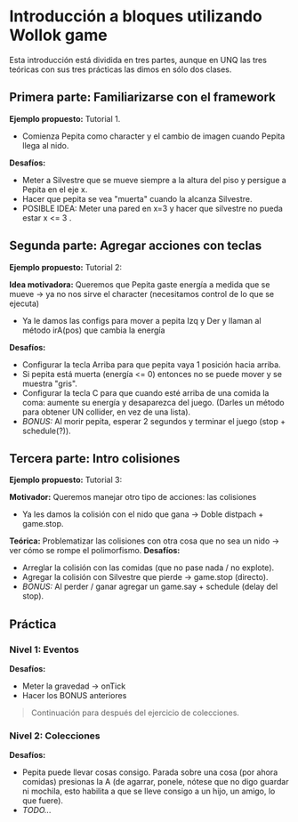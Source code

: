 # Introducción a bloques utilizando Wollok game
Esta introducción está dividida en tres partes, aunque en UNQ las tres teóricas con sus tres prácticas las dimos en sólo dos clases.

## Primera parte: Familiarizarse con el framework
**Ejemplo propuesto:** Tutorial 1. 
- Comienza Pepita como character y el cambio de imagen cuando Pepita llega al nido.

**Desafíos:**
- Meter a Silvestre que se mueve siempre a la altura del piso y persigue a Pepita en el eje x. 
- Hacer que pepita se vea "muerta" cuando la alcanza Silvestre.
- POSIBLE IDEA: Meter una pared en x=3 y hacer que silvestre no pueda estar x <= 3 .

## Segunda parte: Agregar acciones con teclas
**Ejemplo propuesto:** Tutorial 2: 

**Idea motivadora:** Queremos que Pepita gaste energía a medida que se mueve -> ya no nos sirve el character (necesitamos control de lo que se ejecuta)
- Ya le damos las configs para mover a pepita Izq y Der y llaman al método irA(pos) que cambia la energía

**Desafíos:**
- Configurar la tecla Arriba para que pepita vaya 1 posición hacia arriba.
- Si pepita está muerta (energía <= 0) entonces no se puede mover y se muestra "gris".
- Configurar la tecla C para que cuando esté arriba de una comida la coma: aumente su energía y desaparezca del juego. (Darles un método para obtener UN collider, en vez de una lista).
- *BONUS:* Al morir pepita, esperar 2 segundos y terminar el juego (stop + schedule(?)).

## Tercera parte: Intro colisiones
**Ejemplo propuesto:** Tutorial 3: 

**Motivador:** Queremos manejar otro tipo de acciones: las colisiones
- Ya les damos la colisión con el nido que gana -> Doble distpach + game.stop.

**Teórica:** Problematizar las colisiones con otra cosa que no sea un nido -> ver cómo se rompe el polimorfismo.
**Desafíos:**
- Arreglar la colisión con las comidas (que no pase nada / no explote).
- Agregar la colisión con Silvestre que pierde -> game.stop (directo).
- *BONUS:* Al perder / ganar agregar un game.say + schedule (delay del stop).

## Práctica
### Nivel 1: Eventos
**Desafíos:**
- Meter la gravedad -> onTick
- Hacer los BONUS anteriores

> Continuación para después del ejercicio de colecciones.
### Nivel 2: Colecciones
**Desafíos:**
- Pepita puede llevar cosas consigo. Parada sobre una cosa (por ahora comidas) presionas la A (de agarrar, ponele, nótese que no digo guardar ni mochila, esto habilita a que se lleve consigo a un hijo, un amigo, lo que fuere).
- *TODO...*
